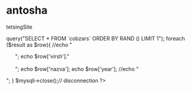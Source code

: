 # antosha
tetsingSite
<?php
$mysqli = new mysqli('localhost', '*****', '*****', '*****');// connection
$result= $mysqli->query("SELECT * FROM `cobzars` ORDER BY RAND () LIMIT 1");
	foreach ($result as $row){
		//echo "<ul>";
			echo $row['virsh']."<br><br>";	
			echo $row['nazva'];
			echo $row['year'];
		//echo "</ul>";
		}	
$mysqli->close();// disconnection
?>
